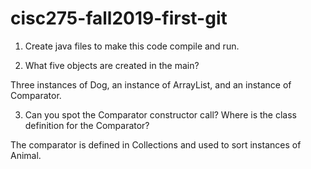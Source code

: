# cisc275-fall2019-first-git
1. Create java files to make this code compile and run.

2. What five objects are created in the main?

Three instances of Dog, an instance of ArrayList, and an instance of Comparator.

3. Can you spot the Comparator constructor call? Where is the class definition for the Comparator?

The comparator is defined in Collections and used to sort instances of Animal.
